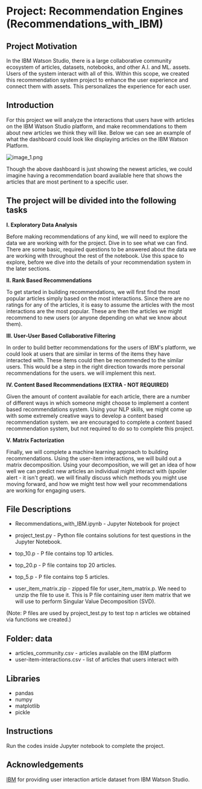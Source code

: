 # Project: Recommendation Engines (Recommendations_with_IBM)


## Project Motivation

In the IBM Watson Studio, there is a large collaborative community ecosystem of articles, datasets, notebooks, and other A.I. and ML. assets. Users of the system interact with all of this. Within this scope, we created this recommendation system project to enhance the user experience and connect them with assets. This personalizes the experience for each user.

## Introduction
For this project we will analyze the interactions that users have with articles on the IBM Watson Studio platform, and make recommendations to them about new articles we think they will like. Below we can see an example of what the dashboard could look like displaying articles on the IBM Watson Platform.

![image_1.png](/../main/Recommendation_Engines/image_1.png)

Though the above dashboard is just showing the newest articles, we could imagine having a recommendation board available here that shows the articles that are most pertinent to a specific user.

## The project will be divided into the following tasks
**I. Exploratory Data Analysis**

Before making recommendations of any kind, we will need to explore the data we are working with for the project. Dive in to see what we can find. There are some basic, required questions to be answered about the data we are working with throughout the rest of the notebook. Use this space to explore, before we dive into the details of your recommendation system in the later sections.

**II. Rank Based Recommendations**

To get started in building recommendations, we will first find the most popular articles simply based on the most interactions. Since there are no ratings for any of the articles, it is easy to assume the articles with the most interactions are the most popular. These are then the articles we might recommend to new users (or anyone depending on what we know about them).

**III. User-User Based Collaborative Filtering**

In order to build better recommendations for the users of IBM's platform, we could look at users that are similar in terms of the items they have interacted with. These items could then be recommended to the similar users. This would be a step in the right direction towards more personal recommendations for the users. we will implement this next.

**IV. Content Based Recommendations (EXTRA - NOT REQUIRED)**

Given the amount of content available for each article, there are a number of different ways in which someone might choose to implement a content based recommendations system. Using your NLP skills, we might come up with some extremely creative ways to develop a content based recommendation system. we are encouraged to complete a content based recommendation system, but not required to do so to complete this project.

**V. Matrix Factorization**

Finally, we will complete a machine learning approach to building recommendations. Using the user-item interactions, we will build out a matrix decomposition. Using your decomposition, we will get an idea of how well we can predict new articles an individual might interact with (spoiler alert - it isn't great). we will finally discuss which methods you might use moving forward, and how we might test how well your recommendations are working for engaging users.

## File Descriptions
- Recommendations_with_IBM.ipynb - Jupyter Notebook for project
- project_test.py - Python file contains solutions for test questions in the Jupyter Notebook.

- top_10.p - P file contains top 10 articles.
- top_20.p - P file contains top 20 articles.
- top_5.p - P file contains top 5 articles.
- user_item_matrix.zip - zipped file for user_item_matrix.p. We need to unzip the file to use it. This is P file containing user item matrix that we will use to perform Singular Value Decomposition (SVD).

(Note: P files are used by project_test.py to test top n articles we obtained via functions we created.)

## Folder: data
- articles_community.csv - articles available on the IBM platform
- user-item-interactions.csv - list of articles that users interact with

## Libraries
- pandas 
- numpy
- matplotlib 
- pickle

## Instructions
Run the codes inside Jupyter notebook to complete the project.

## Acknowledgements
[IBM](https://www.ibm.com/us-en/) for providing user interaction article dataset from IBM Watson Studio.

